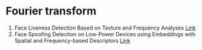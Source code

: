 # Fourier transform

1. Face Liveness Detection Based on Texture and Frequency Analyses [Link](https://drive.google.com/file/d/16W2uduXCLJlEGmRs2a1T-rLY1Tm7c4Mh/view?usp=sharing)
2. Face Spoofing Detection on Low-Power Devices
using Embeddings with Spatial and
Frequency-based Descriptors  [Link](https://drive.google.com/file/d/1OnHRqrpZBvQ5o7L_VZAXZ78aozU_SgSW/view?usp=sharing)
